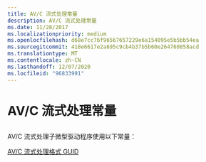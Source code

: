 ```yaml
---
title: AV/C 流式处理常量
description: AV/C 流式处理常量
ms.date: 11/28/2017
ms.localizationpriority: medium
ms.openlocfilehash: d68e7cc76f96567657229e6a154095e5b5bb54ea
ms.sourcegitcommit: 418e6617e2a695c9cb4b37b5b60e264760858acd
ms.translationtype: MT
ms.contentlocale: zh-CN
ms.lasthandoff: 12/07/2020
ms.locfileid: "96833991"
---
```

# <a name="avc-streaming-constants"></a>AV/C 流式处理常量


## <span id="ddk_av_c_streaming_constants_ks"></span><span id="DDK_AV_C_STREAMING_CONSTANTS_KS"></span>


AV/C 流式处理子微型驱动程序使用以下常量：

[AV/C 流式处理格式 GUID](av-c-streaming-format-guids.md)

 

 





